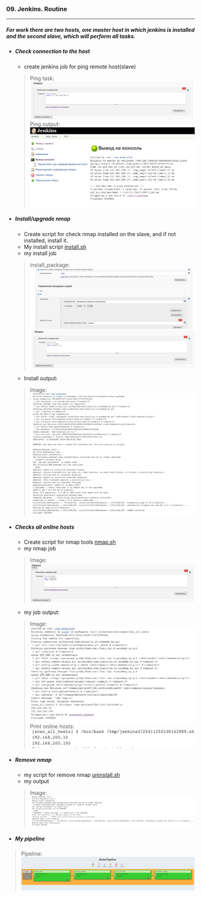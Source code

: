 ### 09. Jenkins. Routine
--------
##### For work there are two hosts, one master host in which jenkins is installed and the second slave, which will perform all tasks.
- ##### Check connection to the host
  - create jenkins job for ping remote host(slave)
  > Ping task:
  ![](https://github.com/ifanui/sa.it-academy.by/blob/m-sa2-06-19/Ivan_Evseichik/09.%20Jenkins.%20Routine/images/ping_host.png)
  > Ping output:
  ![](https://github.com/ifanui/sa.it-academy.by/blob/m-sa2-06-19/Ivan_Evseichik/09.%20Jenkins.%20Routine/images/ping2.png)
 - ##### Install/upgrade nmap
   - Create script for check nmap installed on the slave, and if not installed, install it.
   - My install script [install.sh](https://github.com/ifanui/sa.it-academy.by/blob/m-sa2-06-19/Ivan_Evseichik/09.%20Jenkins.%20Routine/scripts/install.sh)
   -  my install job
   > install_package:
   ![](https://github.com/ifanui/sa.it-academy.by/blob/m-sa2-06-19/Ivan_Evseichik/09.%20Jenkins.%20Routine/images/install1.png)
   ![](https://github.com/ifanui/sa.it-academy.by/blob/m-sa2-06-19/Ivan_Evseichik/09.%20Jenkins.%20Routine/images/install2.png)
   - Install output:
   > Image:
   ![](https://github.com/ifanui/sa.it-academy.by/blob/m-sa2-06-19/Ivan_Evseichik/09.%20Jenkins.%20Routine/images/install_out.png)
 - ##### Checks all online hosts
   - Create script for nmap tools [nmap.sh](https://github.com/ifanui/sa.it-academy.by/blob/m-sa2-06-19/Ivan_Evseichik/09.%20Jenkins.%20Routine/scripts/nmap.sh)
   - my nmap job
   > Image:
   ![](https://github.com/ifanui/sa.it-academy.by/blob/m-sa2-06-19/Ivan_Evseichik/09.%20Jenkins.%20Routine/images/scan_job.png)
   - my job output:
   > Image:
   ![](https://github.com/ifanui/sa.it-academy.by/blob/m-sa2-06-19/Ivan_Evseichik/09.%20Jenkins.%20Routine/images/scan_all_hosts.png)
   > Print online hosts:
   ![](https://github.com/ifanui/sa.it-academy.by/blob/m-sa2-06-19/Ivan_Evseichik/09.%20Jenkins.%20Routine/images/print_all_hosts.png)
 - ##### Remove nmap
   - my script for remove nmap [uninstall.sh](https://github.com/ifanui/sa.it-academy.by/blob/m-sa2-06-19/Ivan_Evseichik/09.%20Jenkins.%20Routine/scripts/uninstall.sh)
   - my output
   > Image:
   ![](https://github.com/ifanui/sa.it-academy.by/blob/m-sa2-06-19/Ivan_Evseichik/09.%20Jenkins.%20Routine/images/uninstall.png)
 - ##### My pipeline
 > Pipeline:
 ![](https://github.com/ifanui/sa.it-academy.by/blob/m-sa2-06-19/Ivan_Evseichik/09.%20Jenkins.%20Routine/images/pipeline.png)
